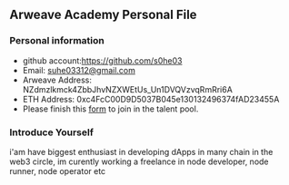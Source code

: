 ## Arweave Academy Personal File

### Personal information

- github account:https://github.com/s0he03 
- Email: suhe03312@gmail.com
- Arweave Address: NZdmzlkmck4ZbbJhvNZXWEtUs_Un1DVQVzvqRmRri6A
- ETH Address: 0xc4FcC00D9D5037B045e130132496374fAD23455A
- Please finish this [form](https://docs.google.com/forms/d/e/1FAIpQLSfWA5fIIcBgmRppm3jNz5vmf9Mai_QMVil-2pO4r7YKn_Zhtw/viewform?usp=sf_link) to join in the talent pool.

### Introduce Yourself
 i'am have biggest enthusiast in developing dApps in many chain in the web3 circle, im curently working a freelance in node developer, node runner, node operator etc
